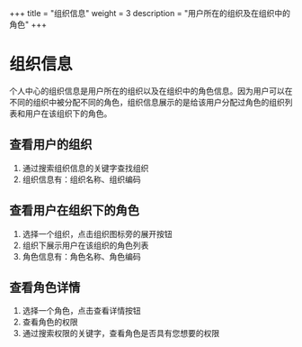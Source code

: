 +++
title = "组织信息"
weight = 3
description = "用户所在的组织及在组织中的角色"
+++

# 组织信息

个人中心的组织信息是用户所在的组织以及在组织中的角色信息。因为用户可以在不同的组织中被分配不同的角色，组织信息展示的是给该用户分配过角色的组织列表和用户在该组织下的角色。


## 查看用户的组织

1. 通过搜索组织信息的关键字查找组织
1. 组织信息有：组织名称、组织编码

## 查看用户在组织下的角色

1. 选择一个组织，点击组织图标旁的展开按钮
1. 组织下展示用户在该组织的角色列表
1. 角色信息有：角色名称、角色编码

## 查看角色详情

1. 选择一个角色，点击查看详情按钮
1. 查看角色的权限
1. 通过搜索权限的关键字，查看角色是否具有您想要的权限